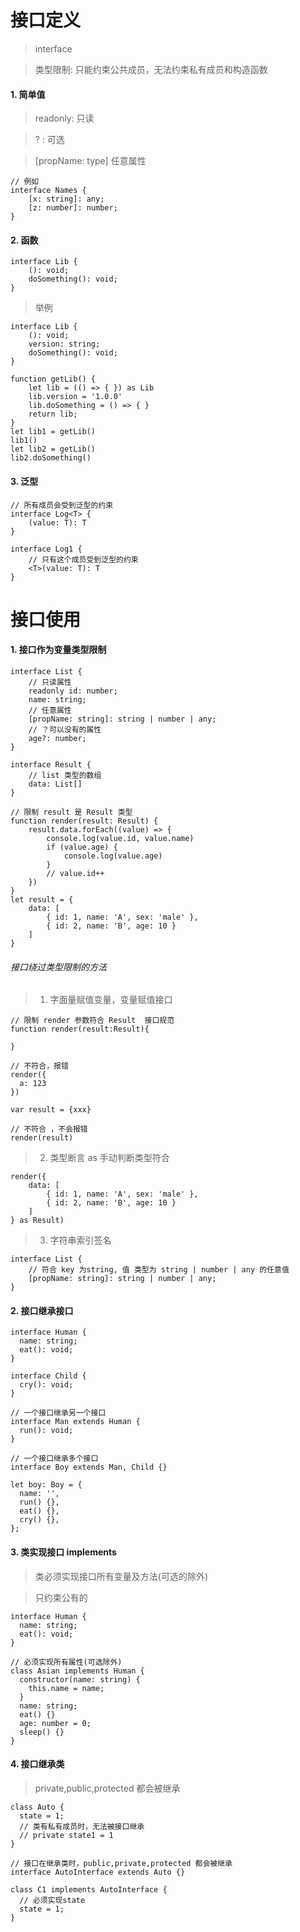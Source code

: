 <!--
 * @LastEditors: wudan01
 * @description: 文件描述
-->
# 接口定义
> interface

> 类型限制: 只能约束公共成员，无法约束私有成员和构造函数

#### 1. 简单值
> readonly: 只读

> ? : 可选

> [propName: type] 任意属性

```
// 例如
interface Names {
    [x: string]: any;
    [z: number]: number;
}
```

#### 2. 函数
```
interface Lib {
    (): void;
    doSomething(): void;
}
```

> 举例

```
interface Lib {
    (): void;
    version: string;
    doSomething(): void;
}

function getLib() {
    let lib = (() => { }) as Lib
    lib.version = '1.0.0'
    lib.doSomething = () => { }
    return lib;
}
let lib1 = getLib()
lib1()
let lib2 = getLib()
lib2.doSomething()
```


#### 3. 泛型

```
// 所有成员会受到泛型的约束
interface Log<T> {
    (value: T): T
}

interface Log1 {
    // 只有这个成员受到泛型的约束
    <T>(value: T): T
}

```

# 接口使用
#### 1. 接口作为变量类型限制
```
interface List {
    // 只读属性
    readonly id: number;
    name: string;
    // 任意属性
    [propName: string]: string | number | any;
    // ？可以没有的属性
    age?: number;
}

interface Result {
    // list 类型的数组 
    data: List[]
}

// 限制 result 是 Result 类型
function render(result: Result) {
    result.data.forEach((value) => {
        console.log(value.id, value.name)
        if (value.age) {
            console.log(value.age)
        }
        // value.id++
    })
}
let result = {
    data: [
        { id: 1, name: 'A', sex: 'male' },
        { id: 2, name: 'B', age: 10 }
    ]
}
```


######  接口绕过类型限制的方法
> 1. 字面量赋值变量，变量赋值接口
```
// 限制 render 参数符合 Result  接口规范
function render(result:Result){

}

// 不符合，报错
render({
  a: 123
})

var result = {xxx}

// 不符合 ，不会报错
render(result)

```

> 2. 类型断言 as
> 手动判断类型符合
```
render({
    data: [
        { id: 1, name: 'A', sex: 'male' },
        { id: 2, name: 'B', age: 10 }
    ]
} as Result)
```

> 3. 字符串索引签名
```
interface List {
    // 符合 key 为string, 值 类型为 string | number | any 的任意值
    [propName: string]: string | number | any;
}
```


#### 2. 接口继承接口

```
interface Human {
  name: string;
  eat(): void;
}

interface Child {
  cry(): void;
}

// 一个接口继承另一个接口
interface Man extends Human {
  run(): void;
}

// 一个接口继承多个接口
interface Boy extends Man, Child {}

let boy: Boy = {
  name: '',
  run() {},
  eat() {},
  cry() {},
};
```

#### 3. 类实现接口 implements
> 类必须实现接口所有变量及方法(可选的除外)

> 只约束公有的

```
interface Human {
  name: string;
  eat(): void;
}

// 必须实现所有属性(可选除外)
class Asian implements Human {
  constructor(name: string) {
    this.name = name;
  }
  name: string;
  eat() {}
  age: number = 0;
  sleep() {}
}
```


#### 4. 接口继承类
> private,public,protected 都会被继承 

```
class Auto {
  state = 1;
  // 类有私有成员时，无法被接口继承
  // private state1 = 1
}

// 接口在继承类时，public,private,protected 都会被继承
interface AutoInterface extends Auto {}

class C1 implements AutoInterface {
  // 必须实现state
  state = 1;
}
```